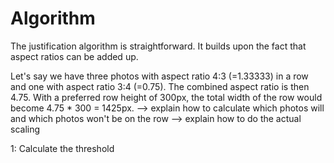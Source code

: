 
# Algorithm
The justification algorithm is straightforward. It builds upon the fact that aspect ratios can be added up.

Let's say we have three photos with aspect ratio 4:3 (=1.33333) in a row and one with aspect ratio 3:4 (=0.75). The combined aspect ratio is then 4.75. With a preferred row height of 300px, the total width of the row would become 4.75 * 300 = 1425px.
--> explain how to calculate which photos will and which photos won't be on the row
--> explain how to do the actual scaling

1: Calculate the threshold 